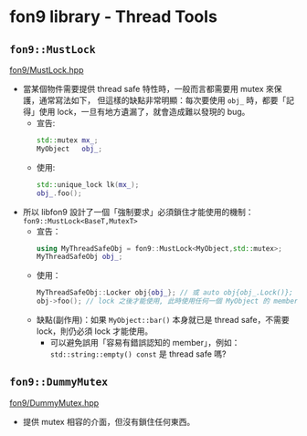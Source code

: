 ﻿# fon9 library - Thread Tools

## `fon9::MustLock`
[fon9/MustLock.hpp](../fon9/MustLock.hpp)
* 當某個物件需要提供 thread safe 特性時，一般而言都需要用 mutex 來保護，通常寫法如下，
  但這樣的缺點非常明顯：每次要使用 `obj_` 時，都要「記得」使用 lock，一旦有地方遺漏了，就會造成難以發現的 bug。
  * 宣告:
    ```c++
    std::mutex mx_;
    MyObject   obj_;
    ```
  * 使用:
    ```c++
    std::unique_lock lk(mx_);
    obj_.foo();
    ```
* 所以 libfon9 設計了一個「強制要求」必須鎖住才能使用的機制：  
  `fon9::MustLock<BaseT,MutexT>`
  * 宣告：
    ```c++
    using MyThreadSafeObj = fon9::MustLock<MyObject,std::mutex>;
    MyThreadSafeObj obj_;
    ```
  * 使用：
    ```c++
    MyThreadSafeObj::Locker obj{obj_}; // 或 auto obj{obj_.Lock()};
    obj->foo(); // lock 之後才能使用, 此時使用任何一個 MyObject 的 member 都是 thread safe.
    ```
  * 缺點(副作用)：如果 `MyObject::bar()` 本身就已是 thread safe，不需要 lock，則仍必須 lock 才能使用。
    * 可以避免誤用「容易有錯誤認知的 member」，例如： `std::string::empty() const` 是 thread safe 嗎?
  
## `fon9::DummyMutex`
[fon9/DummyMutex.hpp](../fon9/DummyMutex.hpp)
* 提供 mutex 相容的介面，但沒有鎖住任何東西。
